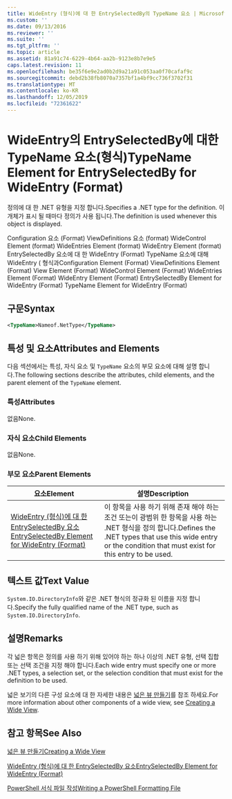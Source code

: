 ```yaml
---
title: WideEntry (형식)에 대 한 EntrySelectedBy의 TypeName 요소 | Microsoft Docs
ms.custom: ''
ms.date: 09/13/2016
ms.reviewer: ''
ms.suite: ''
ms.tgt_pltfrm: ''
ms.topic: article
ms.assetid: 81a91c74-6229-4b64-aa2b-9123e8b7e9e5
caps.latest.revision: 11
ms.openlocfilehash: be35f6e9e2ad0b2d9a21a91c053aa0f70cafaf9c
ms.sourcegitcommit: debd2b38fb8070a7357bf1a4bf9cc736f3702f31
ms.translationtype: MT
ms.contentlocale: ko-KR
ms.lasthandoff: 12/05/2019
ms.locfileid: "72361622"
---
```

# <a name="typename-element-for-entryselectedby-for-wideentry-format"></a><span data-ttu-id="cb8e6-102">WideEntry의 EntrySelectedBy에 대한 TypeName 요소(형식)</span><span class="sxs-lookup"><span data-stu-id="cb8e6-102">TypeName Element for EntrySelectedBy for WideEntry (Format)</span></span>

<span data-ttu-id="cb8e6-103">정의에 대 한 .NET 유형을 지정 합니다.</span><span class="sxs-lookup"><span data-stu-id="cb8e6-103">Specifies a .NET type for the definition.</span></span> <span data-ttu-id="cb8e6-104">이 개체가 표시 될 때마다 정의가 사용 됩니다.</span><span class="sxs-lookup"><span data-stu-id="cb8e6-104">The definition is used whenever this object is displayed.</span></span>

<span data-ttu-id="cb8e6-105">Configuration 요소 (Format) ViewDefinitions 요소 (format) WideControl Element (format) WideEntries Element (format) WideEntry Element (format) EntrySelectedBy 요소에 대 한 WideEntry (Format) TypeName 요소에 대해 WideEntry ( 형식과</span><span class="sxs-lookup"><span data-stu-id="cb8e6-105">Configuration Element (Format) ViewDefinitions Element (Format) View Element (Format) WideControl Element (Format) WideEntries Element (Format) WideEntry Element (Format) EntrySelectedBy Element for WideEntry (Format) TypeName Element for WideEntry (Format)</span></span>

## <a name="syntax"></a><span data-ttu-id="cb8e6-106">구문</span><span class="sxs-lookup"><span data-stu-id="cb8e6-106">Syntax</span></span>

```xml
<TypeName>Nameof.NetType</TypeName>
```

## <a name="attributes-and-elements"></a><span data-ttu-id="cb8e6-107">특성 및 요소</span><span class="sxs-lookup"><span data-stu-id="cb8e6-107">Attributes and Elements</span></span>

<span data-ttu-id="cb8e6-108">다음 섹션에서는 특성, 자식 요소 및 `TypeName` 요소의 부모 요소에 대해 설명 합니다.</span><span class="sxs-lookup"><span data-stu-id="cb8e6-108">The following sections describe the attributes, child elements, and the parent element of the `TypeName` element.</span></span>

### <a name="attributes"></a><span data-ttu-id="cb8e6-109">특성</span><span class="sxs-lookup"><span data-stu-id="cb8e6-109">Attributes</span></span>

<span data-ttu-id="cb8e6-110">없음</span><span class="sxs-lookup"><span data-stu-id="cb8e6-110">None.</span></span>

### <a name="child-elements"></a><span data-ttu-id="cb8e6-111">자식 요소</span><span class="sxs-lookup"><span data-stu-id="cb8e6-111">Child Elements</span></span>

<span data-ttu-id="cb8e6-112">없음</span><span class="sxs-lookup"><span data-stu-id="cb8e6-112">None.</span></span>

### <a name="parent-elements"></a><span data-ttu-id="cb8e6-113">부모 요소</span><span class="sxs-lookup"><span data-stu-id="cb8e6-113">Parent Elements</span></span>

|<span data-ttu-id="cb8e6-114">요소</span><span class="sxs-lookup"><span data-stu-id="cb8e6-114">Element</span></span>|<span data-ttu-id="cb8e6-115">설명</span><span class="sxs-lookup"><span data-stu-id="cb8e6-115">Description</span></span>|
|-------------|-----------------|
|[<span data-ttu-id="cb8e6-116">WideEntry (형식)에 대 한 EntrySelectedBy 요소</span><span class="sxs-lookup"><span data-stu-id="cb8e6-116">EntrySelectedBy Element for WideEntry (Format)</span></span>](./entryselectedby-element-for-wideentry-format.md)|<span data-ttu-id="cb8e6-117">이 항목을 사용 하기 위해 존재 해야 하는 조건 또는이 광범위 한 항목을 사용 하는 .NET 형식을 정의 합니다.</span><span class="sxs-lookup"><span data-stu-id="cb8e6-117">Defines the .NET types that use this wide entry or the condition that must exist for this entry to be used.</span></span>|

## <a name="text-value"></a><span data-ttu-id="cb8e6-118">텍스트 값</span><span class="sxs-lookup"><span data-stu-id="cb8e6-118">Text Value</span></span>

<span data-ttu-id="cb8e6-119">`System.IO.DirectoryInfo`와 같은 .NET 형식의 정규화 된 이름을 지정 합니다.</span><span class="sxs-lookup"><span data-stu-id="cb8e6-119">Specify the fully qualified name of the .NET type, such as `System.IO.DirectoryInfo`.</span></span>

## <a name="remarks"></a><span data-ttu-id="cb8e6-120">설명</span><span class="sxs-lookup"><span data-stu-id="cb8e6-120">Remarks</span></span>

<span data-ttu-id="cb8e6-121">각 넓은 항목은 정의를 사용 하기 위해 있어야 하는 하나 이상의 .NET 유형, 선택 집합 또는 선택 조건을 지정 해야 합니다.</span><span class="sxs-lookup"><span data-stu-id="cb8e6-121">Each wide entry must specify one or more .NET types, a selection set, or the selection condition that must exist for the definition to be used.</span></span>

<span data-ttu-id="cb8e6-122">넓은 보기의 다른 구성 요소에 대 한 자세한 내용은 [넓은 뷰 만들기](./creating-a-wide-view.md)를 참조 하세요.</span><span class="sxs-lookup"><span data-stu-id="cb8e6-122">For more information about other components of a wide view, see [Creating a Wide View](./creating-a-wide-view.md).</span></span>

## <a name="see-also"></a><span data-ttu-id="cb8e6-123">참고 항목</span><span class="sxs-lookup"><span data-stu-id="cb8e6-123">See Also</span></span>

[<span data-ttu-id="cb8e6-124">넓은 뷰 만들기</span><span class="sxs-lookup"><span data-stu-id="cb8e6-124">Creating a Wide View</span></span>](./creating-a-wide-view.md)

[<span data-ttu-id="cb8e6-125">WideEntry (형식)에 대 한 EntrySelectedBy 요소</span><span class="sxs-lookup"><span data-stu-id="cb8e6-125">EntrySelectedBy Element for WideEntry (Format)</span></span>](./entryselectedby-element-for-wideentry-format.md)

[<span data-ttu-id="cb8e6-126">PowerShell 서식 파일 작성</span><span class="sxs-lookup"><span data-stu-id="cb8e6-126">Writing a PowerShell Formatting File</span></span>](./writing-a-powershell-formatting-file.md)
